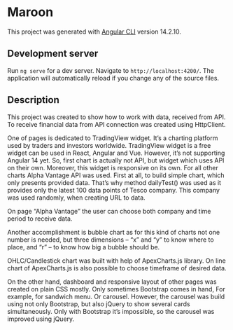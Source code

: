 # Maroon

This project was generated with [Angular CLI](https://github.com/angular/angular-cli) version 14.2.10.

## Development server

Run `ng serve` for a dev server. Navigate to `http://localhost:4200/`. The application will automatically reload if you change any of the source files.

## Description
This project was created to show how to work with data, received from API. 
To receive financial data from API connection was created using HttpClient.

One of pages is dedicated to TradingView widget. It’s a charting platform used by traders and investors worldwide. TradingView widget is a free widget can be used in React, Angular and Vue. However, it’s not supporting Angular 14 yet. So, first chart is actually not API, but widget which uses API on their own. Moreover, this widget is responsive on its own.
For all other charts Alpha Vantage API was used. First at all, to build simple chart, which only presents provided data. That’s why method dailyTest() was used as it provides only the latest 100 data points of Tesco company. This company was used randomly, when creating URL to data.

On page “Alpha Vantage” the user can choose both company and time period to receive data.

Another accomplishment is bubble chart as for this kind of charts not one number is needed, but three dimensions – “x” and “y” to know where to place, and “r” – to know how big a bubble should be.

OHLC/Candlestick chart was built with help of ApexCharts.js library. On line chart of ApexCharts.js is also possible to choose timeframe of desired data. 

On the other hand, dashboard and responsive layout of other pages was created on plain CSS mostly. Only sometimes Bootstrap comes in hand, For example, for sandwich menu. Or carousel. However, the carousel was build using not only Bootstrap, but also jQuery to show several cards simultaneously. Only with Bootstrap it’s impossible, so the carousel was improved using jQuery. 

